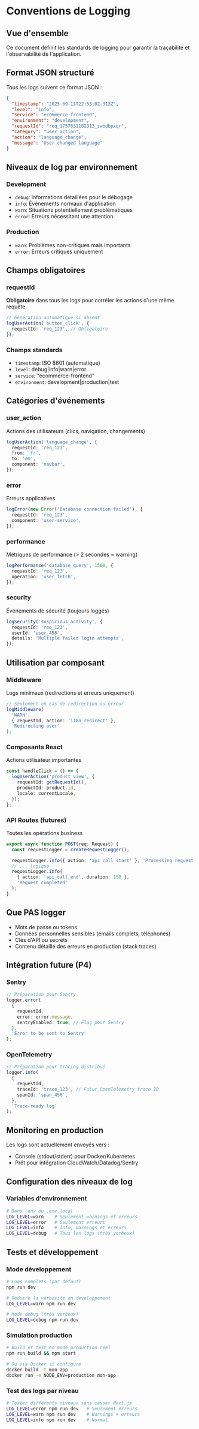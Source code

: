 # Conventions de Logging

## Vue d'ensemble

Ce document définit les standards de logging pour garantir la traçabilité et l'observabilité de l'application.

## Format JSON structuré

Tous les logs suivent ce format JSON :

```json
{
  "timestamp": "2025-09-11T22:53:02.313Z",
  "level": "info",
  "service": "ecommerce-frontend",
  "environment": "development",
  "requestId": "req_1757631182313_swbdbpxqr",
  "category": "user_action",
  "action": "language_change",
  "message": "User changed language"
}
```

## Niveaux de log par environnement

### Development

- `debug`: Informations détaillées pour le débogage
- `info`: Événements normaux d'application
- `warn`: Situations potentiellement problématiques
- `error`: Erreurs nécessitant une attention

### Production

- `warn`: Problèmes non-critiques mais importants
- `error`: Erreurs critiques uniquement

## Champs obligatoires

### requestId

**Obligatoire** dans tous les logs pour corréler les actions d'une même requête.

```typescript
// Génération automatique si absent
logUserAction('button_click', {
  requestId: 'req_123', // Obligatoire
});
```

### Champs standards

- `timestamp`: ISO 8601 (automatique)
- `level`: debug|info|warn|error
- `service`: "ecommerce-frontend"
- `environment`: development|production|test

## Catégories d'événements

### user_action

Actions des utilisateurs (clics, navigation, changements)

```typescript
logUserAction('language_change', {
  requestId: 'req_123',
  from: 'fr',
  to: 'en',
  component: 'navbar',
});
```

### error

Erreurs applicatives

```typescript
logError(new Error('Database connection failed'), {
  requestId: 'req_123',
  component: 'user-service',
});
```

### performance

Métriques de performance (> 2 secondes = warning)

```typescript
logPerformance('database_query', 1500, {
  requestId: 'req_123',
  operation: 'user_fetch',
});
```

### security

Événements de sécurité (toujours loggés)

```typescript
logSecurity('suspicious_activity', {
  requestId: 'req_123',
  userId: 'user_456',
  details: 'Multiple failed login attempts',
});
```

## Utilisation par composant

### Middleware

Logs minimaux (redirections et erreurs uniquement)

```typescript
// Seulement en cas de redirection ou erreur
logMiddleware(
  'WARN',
  { requestId, action: 'i18n_redirect' },
  'Redirecting user'
);
```

### Composants React

Actions utilisateur importantes

```typescript
const handleClick = () => {
  logUserAction('product_view', {
    requestId: getRequestId(),
    productId: product.id,
    locale: currentLocale,
  });
};
```

### API Routes (futures)

Toutes les opérations business

```typescript
export async function POST(req: Request) {
  const requestLogger = createRequestLogger();

  requestLogger.info({ action: 'api_call_start' }, 'Processing request');
  // ... logique
  requestLogger.info(
    { action: 'api_call_end', duration: 150 },
    'Request completed'
  );
}
```

## Que PAS logger

- Mots de passe ou tokens
- Données personnelles sensibles (emails complets, téléphones)
- Clés d'API ou secrets
- Contenu détaillé des erreurs en production (stack traces)

## Intégration future (P4)

### Sentry

```typescript
// Préparation pour Sentry
logger.error(
  {
    requestId,
    error: error.message,
    sentryEnabled: true, // Flag pour Sentry
  },
  'Error to be sent to Sentry'
);
```

### OpenTelemetry

```typescript
// Préparation pour tracing distribué
logger.info(
  {
    requestId,
    traceId: 'trace_123', // Futur OpenTelemetry trace ID
    spanId: 'span_456',
  },
  'Trace-ready log'
);
```

## Monitoring en production

Les logs sont actuellement envoyés vers :

- Console (stdout/stderr) pour Docker/Kubernetes
- Prêt pour intégration CloudWatch/Datadog/Sentry

## Configuration des niveaux de log

### Variables d'environnement

```bash
# Dans .env ou .env.local
LOG_LEVEL=warn    # Seulement warnings et erreurs
LOG_LEVEL=error   # Seulement erreurs
LOG_LEVEL=info    # Info, warnings et erreurs
LOG_LEVEL=debug   # Tous les logs (très verbeux)
```

## Tests et développement

### Mode développement

```bash
# Logs complets (par défaut)
npm run dev

# Réduire la verbosité en développement
LOG_LEVEL=warn npm run dev

# Mode debug (très verbeux)
LOG_LEVEL=debug npm run dev
```

### Simulation production

```bash
# Build et test en mode production réel
npm run build && npm start

# Ou via Docker si configuré
docker build -t mon-app .
docker run -e NODE_ENV=production mon-app
```

### Test des logs par niveau

```bash
# Tester différents niveaux sans casser Next.js
LOG_LEVEL=error npm run dev   # Seulement erreurs
LOG_LEVEL=warn npm run dev    # Warnings + erreurs
LOG_LEVEL=info npm run dev    # Normal
```
